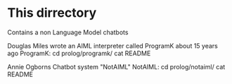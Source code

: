 
# This dirrectory

Contains a non Language Model chatbots

Douglas Miles wrote an AIML interpreter called ProgramK about 15 years ago
ProgramK:
 cd prolog/programk/
 cat README

Annie Ogborns Chatbot system "NotAIML" 
NotAIML: 
 cd prolog/notaiml/
 cat README



